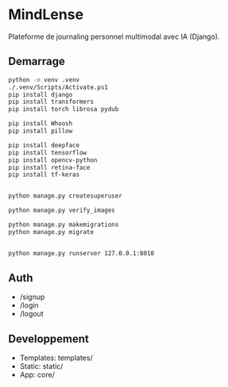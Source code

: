 MindLense
============

Plateforme de journaling personnel multimodal avec IA (Django).

Demarrage
---------

```bash
python -m venv .venv
./.venv/Scripts/Activate.ps1
pip install django
pip install transformers
pip install torch librosa pydub

pip install Whoosh
pip install pillow

pip install deepface
pip install tensorflow
pip install opencv-python
pip install retina-face
pip install tf-keras


python manage.py createsuperuser

python manage.py verify_images

python manage.py makemigrations 
python manage.py migrate


python manage.py runserver 127.0.0.1:8010
```

Auth
----
- /signup
- /login
- /logout

Developpement
-------------
- Templates: templates/
- Static: static/
- App: core/


